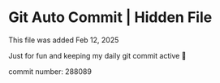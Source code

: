# Git Auto Commit | Hidden File

This file was added Feb 12, 2025

Just for fun and keeping my daily git commit active 🤪

commit number: 288089
